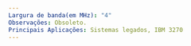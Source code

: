 ```yaml
---
Largura de banda(em MHz): "4"
Observações: Obsoleto.
Principais Aplicações: Sistemas legados, IBM 3270
---
```

